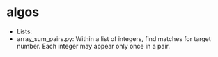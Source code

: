 # algos
- Lists:
 - array_sum_pairs.py: Within a list of integers, find matches for target number. Each integer may appear only once in a pair. 

